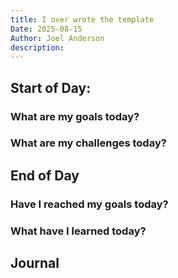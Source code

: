 ```yaml
---
title: I over wrote the template
Date: 2025-08-15
Author: Joel Anderson
description:
---
```


## Start of Day:

### What are my goals today?


### What are my challenges today?


## End of Day

### Have I reached my goals today?


### What have I learned today?

## Journal
